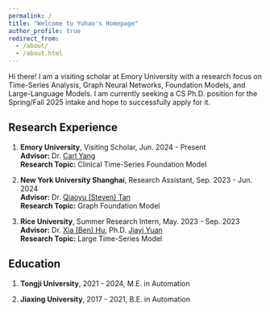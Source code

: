 ```yaml
---
permalink: /
title: "Welcome to Yuhao's Homepage"
author_profile: true
redirect_from: 
  - /about/
  - /about.html
---
```


Hi there! I am a visiting scholar at Emory University with a research focus on Time-Series Analysis, Graph Neural Networks, Foundation Models, and Large-Language Models. I am currently seeking a CS Ph.D. position for the Spring/Fall 2025 intake and hope to successfully apply for it.

## Research Experience
1. **Emory University**, Visiting Scholar, Jun. 2024 - Present  
   **Advisor:** Dr. [Carl Yang](https://www.cs.emory.edu/~jyang71/)  
   **Research Topic:** Clinical Time-Series Foundation Model

2. **New York University Shanghai**, Research Assistant, Sep. 2023 - Jun. 2024  
   **Advisor:** Dr. [Qiaoyu (Steven) Tan](https://qiaoyu-tan.github.io)  
   **Research Topic:** Graph Foundation Model

3. **Rice University**, Summer Research Intern, May. 2023 - Sep. 2023  
   **Advisor:** Dr. [Xia (Ben) Hu](https://cs.rice.edu/~xh37/), Ph.D. [Jiayi Yuan](https://jy-yuan.github.io)  
   **Research Topic:** Large Time-Series Model

## Education
1. **Tongji University**, 2021 - 2024, M.E. in Automation  

2. **Jiaxing University**, 2017 - 2021, B.E. in Automation
